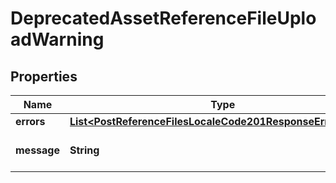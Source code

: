 

# DeprecatedAssetReferenceFileUploadWarning


## Properties

| Name | Type | Description | Notes |
|------------ | ------------- | ------------- | -------------|
|**errors** | [**List&lt;PostReferenceFilesLocaleCode201ResponseErrorsInner&gt;**](PostReferenceFilesLocaleCode201ResponseErrorsInner.md) |  |  [optional] |
|**message** | **String** | Message explaining the warning |  [optional] |




